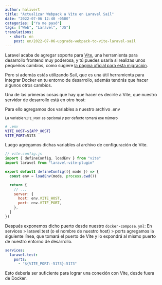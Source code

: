 ```yaml
---
author: halivert
title: "Actualizar Webpack a Vite en Laravel Sail"
date: "2022-07-06 12:40 -0500"
categories: ["Ya me pasó"]
tags: ["Web", "Laravel", "JS"]
translations:
  - short: en
    post: en/2022-07-06-upgrade-webpack-to-vite-laravel-sail
---
```


Laravel acaba de agregar soporte para [Vite][1], una herramienta para desarrollo
frontend muy poderosa, y tú puedes usarla si realizas unos pequeños cambios,
como sugiere [la página oficial para esta migración][2].

Pero si además estás utilizando Sail, que es una útil herramienta para integrar
Docker en tu entorno de desarrollo, además tendrás que hacer algunos otros
cambios.

<!-- Seguir leyendo -->

Una de las primeras cosas que hay que hacer es decirle a Vite, que nuestro
servidor de desarrollo está en otro host:

Para ello agregamos dos variables a nuestro archivo .env<br />
<small>

La variable `VITE_PORT` es opcional y por defecto tomará ese número

</small>

```sh
# .env
VITE_HOST=${APP_HOST}
VITE_PORT=5173
```

Luego agregamos dichas variables al archivo de configuración de Vite.

```js
// vite.config.js
import { defineConfig, loadEnv } from "vite"
import laravel from "laravel-vite-plugin"

export default defineConfig(({ mode }) => {
  const env = loadEnv(mode, process.cwd())

  return {
    // ...
    server: {
      host: env.VITE_HOST,
      port: env.VITE_PORT,
    },
  }
})
```

Después exponemos dicho puerto desde nuestro `docker-compose.yml`:
En services > laravel.test (o el nombre de nuestro host) > ports agregamos la
siguiente línea, que tomará el puerto de Vite y lo expondrá al mismo puerto de
nuestro entorno de desarrollo.

```yml
services:
  laravel.test:
    ports:
      - "${VITE_PORT:-5173}:5173"
```

Esto debería ser suficiente para lograr una conexión con Vite, desde fuera de
Docker.

[1]: https://vitejs.dev/
[2]: https://github.com/laravel/vite-plugin/blob/main/UPGRADE.md#migrating-from-laravel-mix-to-vite
